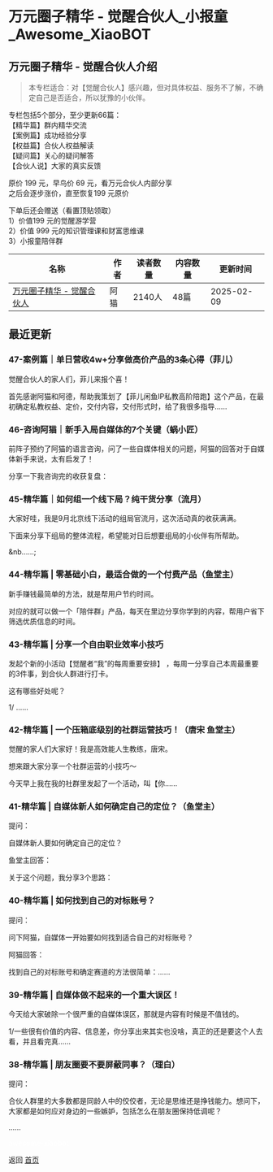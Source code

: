 # 万元圈子精华 - 觉醒合伙人_小报童_Awesome_XiaoBOT

## 万元圈子精华 - 觉醒合伙人介绍
> 本专栏适合：对【觉醒合伙人】感兴趣，但对具体权益、服务不了解，不确定自己是否适合，所以犹豫的小伙伴。    
    
专栏包括5个部分，至少更新66篇：    
【精华篇】群内精华交流    
【案例篇】成功经验分享    
【权益篇】合伙人权益解读    
【疑问篇】关心的疑问解答    
【合伙人说】大家的真实反馈    
    
原价 199 元，早鸟价 69 元，看万元合伙人内部分享    
之后会逐步涨价，直至恢复199 元原价    
    
下单后还会赠送（看置顶贴领取）    
1）价值199 元的觉醒游学营    
2）价值 999 元的知识管理课和财富思维课    
3）小报童陪伴群  
  


|名称|作者|读者数量|内容数量|更新时间|
|---|---|---|---|---|
|[万元圈子精华 - 觉醒合伙人](https://xiaobot.net/p/juexing?refer=0b133df9-27dc-423b-8101-639049001c13)|阿猫|2140人|48篇|2025-02-09|

## 最近更新
### 47-案例篇｜单日营收4w+分享做高价产品的3条心得（菲儿）

觉醒合伙人的家人们，菲儿来报个喜！

首先感谢阿猫和阿德，帮助我策划了【菲儿闲鱼IP私教高阶陪跑】这个产品，在最初确定私教权益、定价，交付内容，交付形式时，给了我很多指导......

### 46-咨询阿猫｜新手入局自媒体的7个关键（蜗小匠）

前阵子预约了阿猫的语言咨询，问了一些自媒体相关的问题，阿猫的回答对于自媒体新手来说，太有启发了！



分享一下我咨询完的收获复盘：



### 45-精华篇｜如何组一个线下局？纯干货分享（流月）

大家好哇，我是9月北京线下活动的组局官流月，这次活动真的收获满满。

下面来分享下组局的整体流程，希望能对日后想要组局的小伙伴有所帮助。

&nb......;

### 44-精华篇 | 零基础小白，最适合做的一个付费产品（鱼堂主）

新手赚钱最简单的方法，就是帮用户节约时间。



对应的就可以做一个「陪伴群」产品，每天在里边分享你学到的内容，帮用户省下筛选优质信息的时间。

### 43-精华篇 | 分享一个自由职业效率小技巧

发起个新的小活动【觉醒者“我”的每周重要安排】 ，每周一分享自己本周最重要的3件事，到合伙人群进行打卡。

这有哪些好处呢？



1/ ......

### 42-精华篇 | 一个压箱底级别的社群运营技巧！（唐宋 鱼堂主）

觉醒的家人们大家好！我是高效能人生教练，唐宋。

想来跟大家分享一个社群运营的小技巧～



今天早上我在我的社群里发起了一个活动，叫【你......

### 41-精华篇 | 自媒体新人如何确定自己的定位？（鱼堂主）

提问：

自媒体新人要如何确定自己的定位？

鱼堂主回答：

关于这个问题，我分享3个思路：



### 40-精华篇 | 如何找到自己的对标账号？

提问：

问下阿猫，自媒体一开始要如何找到适合自己的对标账号？

阿猫回答：

找到自己的对标账号和确定赛道的方法很简单：......

### 39-精华篇 | 自媒体做不起来的一个重大误区！

今天给大家破除一个很严重的自媒体误区，那就是内容有时候是不值钱的。



1/一些很有价值的内容、信息差，你分享出来其实也没啥，真正的还是要这个人去看，并且看完真......

### 38-精华篇 | 朋友圈要不要屏蔽同事？（理白）

提问：

合伙人群里的大多数都是同龄人中的佼佼者，无论是思维还是挣钱能力。想问下，大家都是如何应对身边的一些嫉妒，包括怎么在朋友圈保持低调呢？

......


<a href="https://github.com/Reno9527/awesome-xiaobot" style="color: white; text-decoration: none;">awesome-xiaobot</a>

返回 [首页](../README.md)

